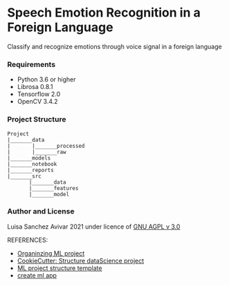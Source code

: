 # Speech Emotion Recognition in a Foreign Language
Classify and recognize emotions through voice signal in a foreign language

### Requirements
* Python 3.6 or higher
* Librosa 0.8.1
* Tensorflow 2.0
* OpenCV 3.4.2

### Project Structure
```
Project
|_______data
|       |_______processed
|       |_______raw
|_______models
|_______notebook
|_______reports
|_______src
       |_______data
       |_______features
       |_______model
```

### Author and License
Luisa Sanchez Avivar 2021 under licence of [GNU AGPL v 3.0](https://github.com/Luisa13/SpeechEmotionRecognition/blob/master/LICENSE)

REFERENCES:
* [Organinzing ML project](https://www.jeremyjordan.me/ml-projects-guide/)
* [CookieCutter: Structure dataScience project](https://drivendata.github.io/cookiecutter-data-science/)
* [ML project structure template](https://github.com/ThomasRobertFr/ml-project-structure)
* [create ml app](https://github.com/shreyashankar/create-ml-app)
